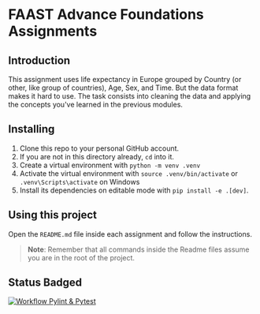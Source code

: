 # FAAST Advance Foundations Assignments

## Introduction

This assignment uses life expectancy in Europe grouped by Country (or other, like group of countries), Age, Sex, and Time. But the data format makes it hard to use. The task consists into cleaning the data and applying the concepts you've learned in the previous modules.

## Installing

1. Clone this repo to your personal GitHub account.
2. If you are not in this directory already, `cd` into it.
3. Create a virtual environment with `python -m venv .venv`
4. Activate the virtual environment with `source .venv/bin/activate` or `.venv\Scripts\activate` on Windows
5. Install its dependencies on editable mode with `pip install -e .[dev]`.

## Using this project

Open the `README.md` file inside each assignment and follow the instructions.

> **Note**: Remember that all commands inside the Readme files assume you are in the root of the project.

## Status Badged

[![Workflow Pylint & Pytest](https://github.com/GoncaloJardim/faast-assignment-1/actions/workflows/pylint_pytest.yml/badge.svg?branch=main&event=pull_request)](https://github.com/GoncaloJardim/faast-assignment-1/actions/workflows/pylint_pytest.yml)